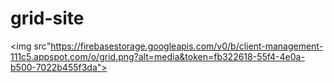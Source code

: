 # grid-site

<img src"https://firebasestorage.googleapis.com/v0/b/client-management-111c5.appspot.com/o/grid.png?alt=media&token=fb322618-55f4-4e0a-b500-7022b455f3da">

